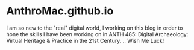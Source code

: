 # AnthroMac.github.io
<html>
<head>
	<title>Digital Archaeology Endeavors</title>
	<meta charset="utf-8"/>
	<link rel="stylesheet" type="text/css" href="main.css">
</head>
<p> I am so new to the "real" digital world, I working on this blog in order to hone the skills I have been working on in ANTH 485: Digital Archaeology: Virtual Heritage & Practice in the 21st Century. .. Wish Me Luck! </p>

